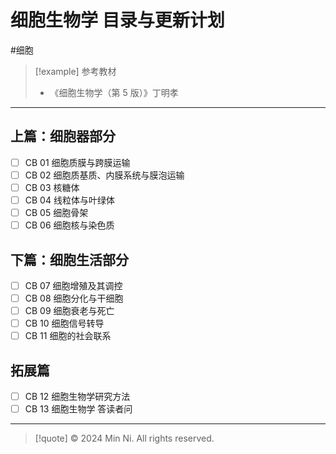 # 细胞生物学 目录与更新计划
#细胞

> [!example] 参考教材
> - 《细胞生物学（第 5 版）》丁明孝


---
## 上篇：细胞器部分
- [ ] CB 01 细胞质膜与跨膜运输
- [ ] CB 02 细胞质基质、内膜系统与膜泡运输
- [ ] CB 03 核糖体
- [ ] CB 04 线粒体与叶绿体
- [ ] CB 05 细胞骨架
- [ ] CB 06 细胞核与染色质

## 下篇：细胞生活部分
- [ ] CB 07 细胞增殖及其调控
- [ ] CB 08 细胞分化与干细胞
- [ ] CB 09 细胞衰老与死亡
- [ ] CB 10 细胞信号转导
- [ ] CB 11 细胞的社会联系

## 拓展篇
- [ ] CB 12 细胞生物学研究方法
- [ ] CB 13 细胞生物学 答读者问

---
> [!quote] © 2024 Min Ni. All rights reserved.

